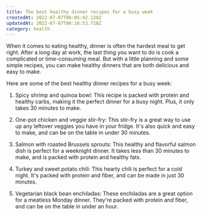 ```yaml
---
title: The best healthy dinner recipes for a busy week
createdAt: 2022-07-07T06:05:42.128Z
updatedAt: 2022-07-07T06:16:53.718Z
category: health
---
```


When it comes to eating healthy, dinner is often the hardest meal to get right. After a long day at work, the last thing you want to do is cook a complicated or time-consuming meal. But with a little planning and some simple recipes, you can make healthy dinners that are both delicious and easy to make.

Here are some of the best healthy dinner recipes for a busy week:

1. Spicy shrimp and quinoa bowl: This recipe is packed with protein and healthy carbs, making it the perfect dinner for a busy night. Plus, it only takes 30 minutes to make.

2. One-pot chicken and veggie stir-fry: This stir-fry is a great way to use up any leftover veggies you have in your fridge. It's also quick and easy to make, and can be on the table in under 30 minutes.

3. Salmon with roasted Brussels sprouts: This healthy and flavorful salmon dish is perfect for a weeknight dinner. It takes less than 30 minutes to make, and is packed with protein and healthy fats.

4. Turkey and sweet potato chili: This hearty chili is perfect for a cold night. It's packed with protein and fiber, and can be made in just 30 minutes.

5. Vegetarian black bean enchiladas: These enchiladas are a great option for a meatless Monday dinner. They're packed with protein and fiber, and can be on the table in under an hour.
